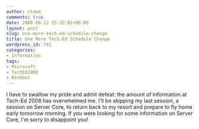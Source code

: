 ```yaml
---
author: slowe
comments: true
date: 2008-06-12 15:32:01+00:00
layout: post
slug: one-more-tech-ed-schedule-change
title: One More Tech-Ed Schedule Change
wordpress_id: 741
categories:
- Information
tags:
- Microsoft
- TechEd2008
- Windows
---
```


I have to swallow my pride and admit defeat: the amount of information at Tech-Ed 2008 has overwhelmed me. I'll be skipping my last session, a session on Server Core, to return back to my resort and prepare to fly home early tomorrow morning. If you were looking for some information on Server Core, I'm sorry to disappoint you!
